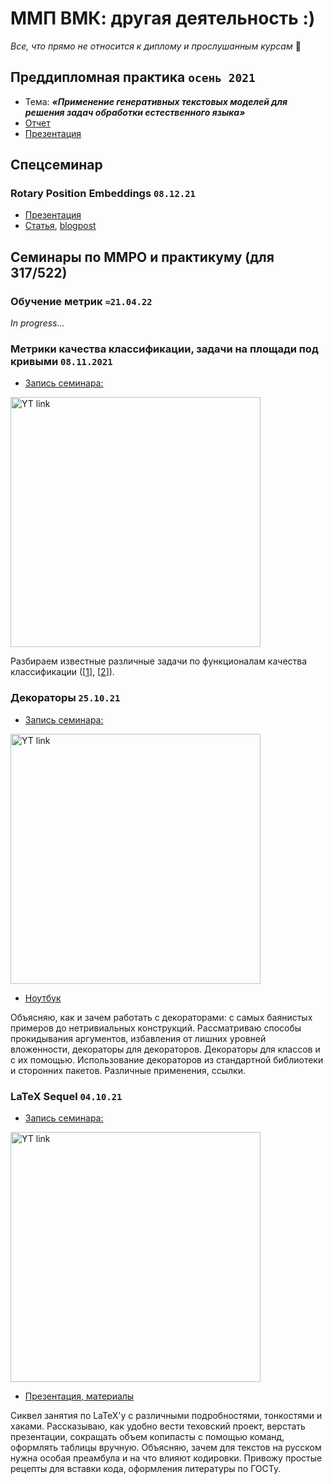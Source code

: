 # ММП ВМК: другая деятельность :)
*Все, что прямо не относится к диплому и прослушанным курсам* 👀

## Преддипломная практика `осень 2021`
* Тема: ***«Применение генеративных текстовых моделей для решения задач обработки естественного языка»***
* [Отчет](materials/PracticeReport.pdf)
* [Презентация](materials/PracticeSlides.pdf)

## Спецсеминар

### Rotary Position Embeddings `08.12.21`
* [Презентация](materials/RotaryEmbeddings.pdf)
* [Статья](https://arxiv.org/abs/2104.09864), [blogpost](https://blog.eleuther.ai/rotary-embeddings/)

## Семинары по ММРО и практикуму (для 317/522)

### Обучение метрик `≈21.04.22`
*In progress...*

### Метрики качества классификации, задачи на площади под кривыми `08.11.2021`
* [Запись семинара:](https://youtu.be/4sKd2QElMbE)

[<img src="https://img.youtube.com/vi/4sKd2QElMbE/maxresdefault.jpg" width=400px alt="YT link">](https://youtu.be/4sKd2QElMbE)

Разбираем известные различные задачи по функционалам качества классификации ([[1](https://github.com/esokolov/ml-course-hse/blob/master/2021-fall/seminars/sem05-linclass-metrics.pdf)], [[2](https://dyakonov.org/2017/07/28/auc-roc-площадь-под-кривой-ошибок/)]).

### Декораторы `25.10.21`
* [Запись семинара:](https://youtu.be/x4yMpFjIEWM)

[<img src="https://img.youtube.com/vi/x4yMpFjIEWM/maxresdefault.jpg" width=400px alt="YT link">](https://youtu.be/x4yMpFjIEWM)

* [Ноутбук](https://github.com/mmp-practicum-team/mmp_practicum_fall_2021/blob/main/Seminars/Seminar%2009.%20Decorators/decorators_prac_2021_fall.ipynb)

Объясняю, как и зачем работать с декораторами: с самых баянистых примеров до нетривиальных конструкций. Рассматриваю способы прокидывания аргументов, избавления от лишних уровней вложенности, декораторы для декораторов. Декораторы для классов и с их помощью. Использование декораторов из стандартной библиотеки и сторонних пакетов. Различные применения, ссылки.

### LaTeX Sequel `04.10.21`
* [Запись семинара:](https://youtu.be/J3EstCmFHCs)

[<img src="https://img.youtube.com/vi/J3EstCmFHCs/mqdefault.jpg" width=400px alt="YT link">](https://youtu.be/J3EstCmFHCs)

* [Презентация, материалы](https://github.com/mmp-practicum-team/mmp_practicum_fall_2021/blob/main/Seminars/Seminar%2005.2.%20TeX%20Details/main.pdf)

Сиквел занятия по LaTeX'у с различными подробностями, тонкостями и хаками. Рассказываю, как удобно вести теховский проект, верстать презентации, сокращать объем копипасты с помощью команд, оформлять таблицы вручную. Объясняю, зачем для текстов на русском нужна особая преамбула и на что влияют кодировки. Привожу простые рецепты для вставки кода, оформления литературы по ГОСТу.